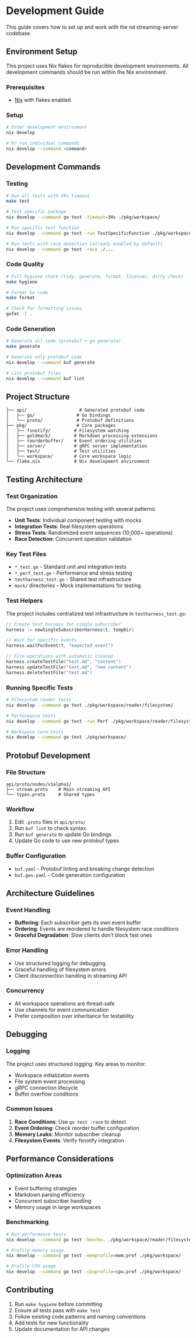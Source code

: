 # Development Guide

This guide covers how to set up and work with the nd streaming-server codebase.

## Environment Setup

This project uses Nix flakes for reproducible development environments. All development commands should be run within the Nix environment.

### Prerequisites

- [Nix](https://nixos.org/download.html) with flakes enabled

### Setup

```bash
# Enter development environment
nix develop

# Or run individual commands
nix develop --command <command>
```

## Development Commands

### Testing

```bash
# Run all tests with 30s timeout
make test

# Test specific package
nix develop --command go test -timeout=30s ./pkg/workspace/

# Run specific test function
nix develop --command go test -run TestSpecificFunction ./pkg/workspace/

# Run tests with race detection (already enabled by default)
nix develop --command go test -race ./...
```

### Code Quality

```bash
# Full hygiene check (tidy, generate, format, licenser, dirty check)
make hygiene

# Format Go code
make format

# Check for formatting issues
gofmt -l .
```

### Code Generation

```bash
# Generate all code (protobuf + go generate)
make generate

# Generate only protobuf code
nix develop --command buf generate

# Lint protobuf files
nix develop --command buf lint
```

## Project Structure

```
├── api/                    # Generated protobuf code
│   ├── go/                # Go bindings
│   └── proto/             # Protobuf definitions
├── pkg/                   # Core packages
│   ├── fsnotify/         # Filesystem watching
│   ├── goldmark/         # Markdown processing extensions
│   ├── reorderbuffer/    # Event ordering utilities
│   ├── server/           # gRPC server implementation
│   ├── test/             # Test utilities
│   └── workspace/        # Core workspace logic
└── flake.nix             # Nix development environment
```

## Testing Architecture

### Test Organization

The project uses comprehensive testing with several patterns:

- **Unit Tests**: Individual component testing with mocks
- **Integration Tests**: Real filesystem operations
- **Stress Tests**: Randomized event sequences (10,000+ operations)
- **Race Detection**: Concurrent operation validation

### Key Test Files

- `*_test.go` - Standard unit and integration tests
- `*_perf_test.go` - Performance and stress testing
- `testharness_test.go` - Shared test infrastructure
- `mock/` directories - Mock implementations for testing

### Test Helpers

The project includes centralized test infrastructure in `testharness_test.go`:

```go
// Create test harness for single subscriber
harness := newSingleSubscriberHarness(t, tempDir)

// Wait for specific events
harness.waitForEvent(t, "expected event")

// File operations with automatic cleanup
harness.createTestFile("test.md", "content")
harness.updateTestFile("test.md", "new content")
harness.deleteTestFile("test.md")
```

### Running Specific Tests

```bash
# Filesystem reader tests
nix develop --command go test ./pkg/workspace/reader/filesystem/

# Performance tests
nix develop --command go test -run Perf ./pkg/workspace/reader/filesystem/

# Workspace core tests
nix develop --command go test ./pkg/workspace/
```

## Protobuf Development

### File Structure

```
api/proto/nodes/v1alpha1/
├── stream.proto    # Main streaming API
└── types.proto     # Shared types
```

### Workflow

1. Edit `.proto` files in `api/proto/`
2. Run `buf lint` to check syntax
3. Run `buf generate` to update Go bindings
4. Update Go code to use new protobuf types

### Buffer Configuration

- `buf.yaml` - Protobuf linting and breaking change detection
- `buf.gen.yaml` - Code generation configuration

## Architecture Guidelines

### Event Handling

- **Buffering**: Each subscriber gets its own event buffer
- **Ordering**: Events are reordered to handle filesystem race conditions
- **Graceful Degradation**: Slow clients don't block fast ones

### Error Handling

- Use structured logging for debugging
- Graceful handling of filesystem errors
- Client disconnection handling in streaming API

### Concurrency

- All workspace operations are thread-safe
- Use channels for event communication
- Prefer composition over inheritance for testability

## Debugging

### Logging

The project uses structured logging. Key areas to monitor:

- Workspace initialization events
- File system event processing
- gRPC connection lifecycle
- Buffer overflow conditions

### Common Issues

1. **Race Conditions**: Use `go test -race` to detect
2. **Event Ordering**: Check reorder buffer configuration
3. **Memory Leaks**: Monitor subscriber cleanup
4. **Filesystem Events**: Verify fsnotify integration

## Performance Considerations

### Optimization Areas

- Event buffering strategies
- Markdown parsing efficiency  
- Concurrent subscriber handling
- Memory usage in large workspaces

### Benchmarking

```bash
# Run performance tests
nix develop --command go test -bench=. ./pkg/workspace/reader/filesystem/

# Profile memory usage
nix develop --command go test -memprofile=mem.prof ./pkg/workspace/

# Profile CPU usage  
nix develop --command go test -cpuprofile=cpu.prof ./pkg/workspace/
```

## Contributing

1. Run `make hygiene` before committing
2. Ensure all tests pass with `make test`
3. Follow existing code patterns and naming conventions
4. Add tests for new functionality
5. Update documentation for API changes